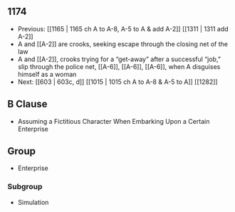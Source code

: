 ## 1174
- Previous: [[1165 | 1165 ch A to A-8, A-5 to A &amp; add A-2]] [[1311 | 1311 add A-2]] 
- A and [[A-2]] are crooks, seeking escape through the closing net of the law
- A and [[A-2]], crooks trying for a “get-away” after a successful “job,” slip through the police net, [[A-6]], [[A-6]], [[A-6]], when A disguises himself as a woman
- Next: [[603 | 603c, d]] [[1015 | 1015 ch A to A-8 &amp; A-5 to A]] [[1282]] 

## B Clause
- Assuming a Fictitious Character When Embarking  Upon a Certain Enterprise

## Group
- Enterprise

### Subgroup
- Simulation

